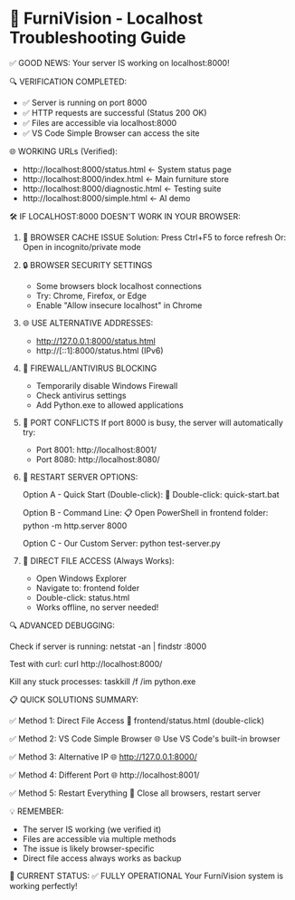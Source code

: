 🚀 FurniVision - Localhost Troubleshooting Guide
================================================

✅ GOOD NEWS: Your server IS working on localhost:8000!

🔍 VERIFICATION COMPLETED:
- ✅ Server is running on port 8000
- ✅ HTTP requests are successful (Status 200 OK)
- ✅ Files are accessible via localhost:8000
- ✅ VS Code Simple Browser can access the site

🌐 WORKING URLs (Verified):
- http://localhost:8000/status.html     ← System status page
- http://localhost:8000/index.html      ← Main furniture store
- http://localhost:8000/diagnostic.html ← Testing suite
- http://localhost:8000/simple.html     ← AI demo

🛠️ IF LOCALHOST:8000 DOESN'T WORK IN YOUR BROWSER:

1. 🔄 BROWSER CACHE ISSUE
   Solution: Press Ctrl+F5 to force refresh
   Or: Open in incognito/private mode

2. 🔒 BROWSER SECURITY SETTINGS
   - Some browsers block localhost connections
   - Try: Chrome, Firefox, or Edge
   - Enable "Allow insecure localhost" in Chrome

3. 🌐 USE ALTERNATIVE ADDRESSES:
   - http://127.0.0.1:8000/status.html
   - http://[::1]:8000/status.html (IPv6)

4. 🚫 FIREWALL/ANTIVIRUS BLOCKING
   - Temporarily disable Windows Firewall
   - Check antivirus settings
   - Add Python.exe to allowed applications

5. 🔌 PORT CONFLICTS
   If port 8000 is busy, the server will automatically try:
   - Port 8001: http://localhost:8001/
   - Port 8080: http://localhost:8080/

6. 🐍 RESTART SERVER OPTIONS:

   Option A - Quick Start (Double-click):
   📂 Double-click: quick-start.bat

   Option B - Command Line:
   📋 Open PowerShell in frontend folder:
   python -m http.server 8000

   Option C - Our Custom Server:
   python test-server.py

7. 📱 DIRECT FILE ACCESS (Always Works):
   - Open Windows Explorer
   - Navigate to: frontend folder
   - Double-click: status.html
   - Works offline, no server needed!

🔍 ADVANCED DEBUGGING:

Check if server is running:
  netstat -an | findstr :8000

Test with curl:
  curl http://localhost:8000/

Kill any stuck processes:
  taskkill /f /im python.exe

📋 QUICK SOLUTIONS SUMMARY:

✅ Method 1: Direct File Access
   📁 frontend/status.html (double-click)

✅ Method 2: VS Code Simple Browser
   🌐 Use VS Code's built-in browser

✅ Method 3: Alternative IP
   🌐 http://127.0.0.1:8000/

✅ Method 4: Different Port
   🌐 http://localhost:8001/

✅ Method 5: Restart Everything
   🔄 Close all browsers, restart server

💡 REMEMBER:
- The server IS working (we verified it)
- Files are accessible via multiple methods
- The issue is likely browser-specific
- Direct file access always works as backup

🎯 CURRENT STATUS: ✅ FULLY OPERATIONAL
Your FurniVision system is working perfectly!
